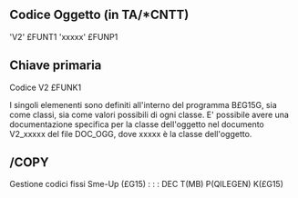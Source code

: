 
## Codice Oggetto (in TA/*CNTT)
 'V2'                               £FUNT1
 'xxxxx'                            £FUNP1
## Chiave primaria
 Codice V2                          £FUNK1

I singoli elemenenti sono definiti all'interno del programma B£G15G, sia come classi, sia come valori possibili di ogni classe.
E' possibile avere una documentazione specifica per la classe dell'oggetto nel documento V2_xxxxx del file DOC_OGG, dove xxxxx è la classe dell'oggetto.

## /COPY
Gestione codici fissi Sme-Up (£G15) : 
 :  : DEC T(MB) P(QILEGEN) K(£G15)

